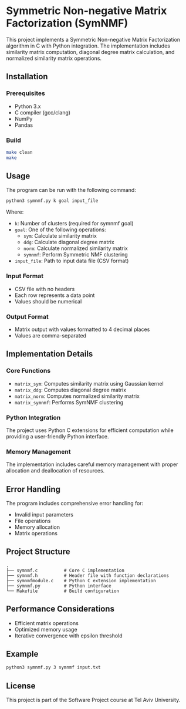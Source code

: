 # Symmetric Non-negative Matrix Factorization (SymNMF)

This project implements a Symmetric Non-negative Matrix Factorization algorithm in C with Python integration. The implementation includes similarity matrix computation, diagonal degree matrix calculation, and normalized similarity matrix operations.

## Installation

### Prerequisites
- Python 3.x
- C compiler (gcc/clang)
- NumPy
- Pandas

### Build
```bash
make clean
make
```

## Usage

The program can be run with the following command:
```bash
python3 symnmf.py k goal input_file
```

Where:
- `k`: Number of clusters (required for symnmf goal)
- `goal`: One of the following operations:
  - `sym`: Calculate similarity matrix
  - `ddg`: Calculate diagonal degree matrix
  - `norm`: Calculate normalized similarity matrix
  - `symnmf`: Perform Symmetric NMF clustering
- `input_file`: Path to input data file (CSV format)

### Input Format
- CSV file with no headers
- Each row represents a data point
- Values should be numerical

### Output Format
- Matrix output with values formatted to 4 decimal places
- Values are comma-separated

## Implementation Details

### Core Functions
- `matrix_sym`: Computes similarity matrix using Gaussian kernel
- `matrix_ddg`: Computes diagonal degree matrix
- `matrix_norm`: Computes normalized similarity matrix
- `matrix_symnmf`: Performs SymNMF clustering

### Python Integration
The project uses Python C extensions for efficient computation while providing a user-friendly Python interface.

### Memory Management
The implementation includes careful memory management with proper allocation and deallocation of resources.

## Error Handling

The program includes comprehensive error handling for:
- Invalid input parameters
- File operations
- Memory allocation
- Matrix operations

## Project Structure
```
.
├── symnmf.c          # Core C implementation
├── symnmf.h          # Header file with function declarations
├── symnmfmodule.c    # Python C extension implementation
├── symnmf.py         # Python interface
└── Makefile          # Build configuration
```

## Performance Considerations
- Efficient matrix operations
- Optimized memory usage
- Iterative convergence with epsilon threshold

## Example
```bash
python3 symnmf.py 3 symnmf input.txt
```

## License
This project is part of the Software Project course at Tel Aviv University.